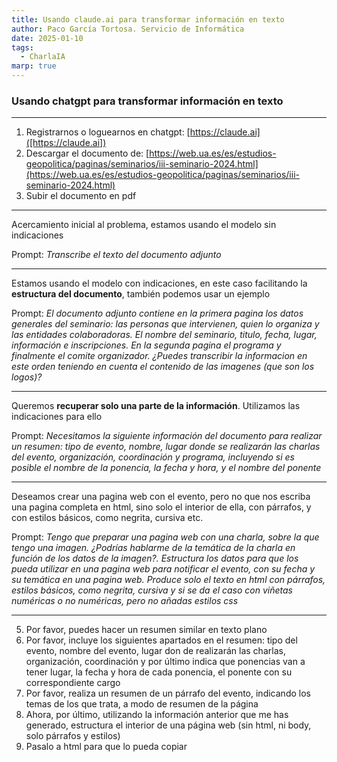 ```yaml
---
title: Usando claude.ai para transformar información en texto
author: Paco García Tortosa. Servicio de Informática
date: 2025-01-10
tags:
  - CharlaIA
marp: true
---
```


### Usando chatgpt para transformar información en texto

---

1. Registrarnos o loguearnos en chatgpt: [https://claude.ai]([https://claude.ai])
2. Descargar el documento de: [https://web.ua.es/es/estudios-geopolitica/paginas/seminarios/iii-seminario-2024.html](https://web.ua.es/es/estudios-geopolitica/paginas/seminarios/iii-seminario-2024.html)
3. Subir el documento en pdf

---

Acercamiento inicial al problema, estamos usando el modelo sin indicaciones

Prompt: *Transcribe el texto del documento adjunto*

---

Estamos usando el modelo con indicaciones, en este caso facilitando la **estructura del documento**, también podemos usar un ejemplo

Prompt: *El documento adjunto contiene en la primera pagina los datos generales del seminario: las personas que intervienen, quien lo organiza y las entidades colaboradoras. El nombre del seminario, titulo, fecha, lugar, información e inscripciones. En la segunda pagina el programa y finalmente el comite organizador. ¿Puedes transcribir la informacion en este orden teniendo en cuenta el contenido de las imagenes (que son los logos)?*

---

Queremos **recuperar solo una parte de la información**. Utilizamos las indicaciones para ello

Prompt: *Necesitamos la siguiente información del documento para realizar un resumen: tipo de evento, nombre, lugar donde se realizarán las charlas del evento, organización, coordinación y programa, incluyendo si es posible el nombre de la ponencia, la fecha y hora, y el nombre del ponente*

---

Deseamos crear una pagina web con el evento, pero no que nos escriba una pagina completa en html, sino solo el interior de ella, con párrafos, y con estilos básicos, como negrita, cursiva etc.

Prompt: *Tengo que preparar una pagina web con una charla, sobre la que tengo una imagen. ¿Podrías hablarme de la temática de la charla en función de los datos de la imagen?. Estructura los datos para que los pueda utilizar en una pagina web para notificar el evento, con su fecha y su temática en una pagina web. Produce solo el texto en html con párrafos, estilos básicos, como negrita, cursiva y si se da el caso con viñetas numéricas o no numéricas, pero no añadas estilos css*

----

5. Por favor, puedes hacer un resumen similar en texto plano
6. Por favor, incluye los siguientes apartados en el resumen: tipo del evento, nombre del evento, lugar don de realizarán las charlas, organización, coordinación y por último indica que ponencias van a tener lugar, la fecha y hora de cada ponencia, el ponente con su correspondiente cargo
7. Por favor, realiza un resumen de un párrafo del evento, indicando los temas de los que trata, a modo de resumen de la página
8. Ahora, por último, utilizando la información anterior que me has generado, estructura el interior de una página web (sin html, ni body, solo párrafos y estilos)
9. Pasalo a html para que lo pueda copiar

